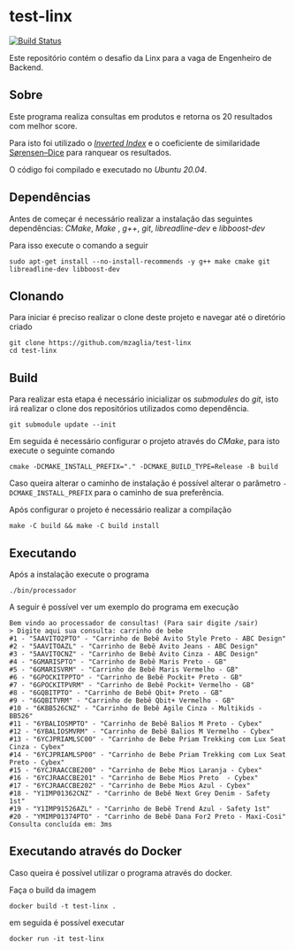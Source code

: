 # test-linx

[![Build Status](https://cloud.drone.io/api/badges/mzaglia/test-linx/status.svg)](https://cloud.drone.io/mzaglia/test-linx)

Este repositório contém o desafio da Linx para a vaga de Engenheiro de Backend.

## Sobre

Este programa realiza consultas em produtos e retorna os 20 resultados com melhor score.

Para isto foi utilizado o [_Inverted Index_](https://en.wikipedia.org/wiki/Inverted_index) e o coeficiente de similaridade [Sørensen–Dice](https://en.wikipedia.org/wiki/S%C3%B8rensen%E2%80%93Dice_coefficient) para ranquear os resultados.

O código foi compilado e executado no _Ubuntu 20.04_.

## Dependências
Antes de começar é necessário realizar a instalação das seguintes dependências: _CMake_, _Make_ , _g++_, _git_, _libreadline-dev_ e _libboost-dev_

Para isso execute o comando a seguir
```shell
sudo apt-get install --no-install-recommends -y g++ make cmake git libreadline-dev libboost-dev
```

## Clonando

Para iniciar é preciso realizar o clone deste projeto e navegar até o diretório criado

```
git clone https://github.com/mzaglia/test-linx
cd test-linx
```

## Build

Para realizar esta etapa é necessário inicializar os _submodules_ do _git_, isto irá realizar o clone dos repositórios utilizados como dependência.

```
git submodule update --init
```

Em seguida é necessário configurar o projeto através do _CMake_, para isto execute o seguinte comando

```
cmake -DCMAKE_INSTALL_PREFIX="." -DCMAKE_BUILD_TYPE=Release -B build
```
Caso queira alterar o caminho de instalação é possível alterar o parâmetro `-DCMAKE_INSTALL_PREFIX` para o caminho de sua preferência.

Após configurar o projeto é necessário realizar a compilação

```
make -C build && make -C build install
```

## Executando

Após a instalação execute o programa
```
./bin/processador
```

A seguir é possível ver um exemplo do programa em execução

```
Bem vindo ao processador de consultas! (Para sair digite /sair)
> Digite aqui sua consulta: carrinho de bebe
#1 - "5AAVITO2PTO" - "Carrinho de Bebê Avito Style Preto - ABC Design"
#2 - "5AAVITOAZL" - "Carrinho de Bebê Avito Jeans - ABC Design"
#3 - "5AAVITOCNZ" - "Carrinho de Bebê Avito Cinza - ABC Design"
#4 - "6GMARISPTO" - "Carrinho de Bebê Maris Preto - GB"
#5 - "6GMARISVRM" - "Carrinho de Bebê Maris Vermelho - GB"
#6 - "6GPOCKITPPTO" - "Carrinho de Bebê Pockit+ Preto - GB"
#7 - "6GPOCKITPVRM" - "Carrinho de Bebê Pockit+ Vermelho - GB"
#8 - "6GQBITPTO" - "Carrinho de Bebê Qbit+ Preto - GB"
#9 - "6GQBITVRM" - "Carrinho de Bebê Qbit+ Vermelho - GB"
#10 - "6KBB526CNZ" - "Carrinho de Bebê Agile Cinza - Multikids - BB526"
#11 - "6YBALIOSMPTO" - "Carrinho de Bebê Balios M Preto - Cybex"
#12 - "6YBALIOSMVRM" - "Carrinho de Bebê Balios M Vermelho - Cybex"
#13 - "6YCJPRIAMLSC00" - "Carrinho de Bebe Priam Trekking com Lux Seat Cinza - Cybex"
#14 - "6YCJPRIAMLSP00" - "Carrinho de Bebe Priam Trekking com Lux Seat Preto - Cybex"
#15 - "6YCJRAACCBE200" - "Carrinho de Bebe Mios Laranja - Cybex"
#16 - "6YCJRAACCBE201" - "Carrinho de Bebe Mios Preto  - Cybex"
#17 - "6YCJRAACCBE202" - "Carrinho de Bebe Mios Azul - Cybex"
#18 - "Y1IMP01362CNZ" - "Carrinho de Bebê Next Grey Denim - Safety 1st"
#19 - "Y1IMP91526AZL" - "Carrinho de Bebê Trend Azul - Safety 1st"
#20 - "YMIMP01374PTO" - "Carrinho de Bebê Dana For2 Preto - Maxi-Cosi"
Consulta concluída em: 3ms
```

## Executando através do Docker
Caso queira é possível utilizar o programa através do docker.

Faça o build da imagem
```
docker build -t test-linx .
```

em seguida é possível executar

```
docker run -it test-linx
```
